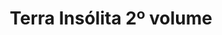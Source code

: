 ---
Numero: 142
title: Terra Insólita 2º volume
Autor: Clifford D Simak
Co-autor: 
Ano-de-Publicacao: 1969
Titulo-original: The Werewolf Principle
Tradutor: Eurico da Fonseca
Co-tradutor: 
Ano-de-edicao: 1967
alias: Clifford-D-Simak
Autor2-alias: 
Tradutor1-alias: Eurico-da-Fonseca
Tradutor2-alias: 
Titulo-link: 142-Terra-Insolita-2-volume
Capa: Lima de Freitas
pags: 153
Capa-link: Lima-de-Freitas
---